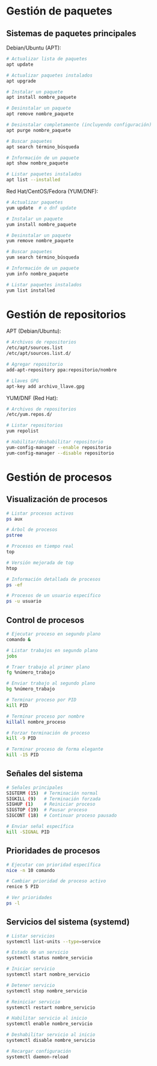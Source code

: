 # Gestión de paquetes

## Sistemas de paquetes principales

Debian/Ubuntu (APT):

```bash
# Actualizar lista de paquetes
apt update

# Actualizar paquetes instalados
apt upgrade

# Instalar un paquete
apt install nombre_paquete

# Desinstalar un paquete
apt remove nombre_paquete

# Desinstalar completamente (incluyendo configuración)
apt purge nombre_paquete

# Buscar paquetes
apt search término_búsqueda

# Información de un paquete
apt show nombre_paquete

# Listar paquetes instalados
apt list --installed
```

Red Hat/CentOS/Fedora (YUM/DNF):

```bash
# Actualizar paquetes
yum update  # o dnf update

# Instalar un paquete
yum install nombre_paquete

# Desinstalar un paquete
yum remove nombre_paquete

# Buscar paquetes
yum search término_búsqueda

# Información de un paquete
yum info nombre_paquete

# Listar paquetes instalados
yum list installed
```

# Gestión de repositorios

APT (Debian/Ubuntu):

```bash
# Archivos de repositorios
/etc/apt/sources.list
/etc/apt/sources.list.d/

# Agregar repositorio
add-apt-repository ppa:repositorio/nombre

# Llaves GPG
apt-key add archivo_llave.gpg
```

YUM/DNF (Red Hat):

```bash
# Archivos de repositorios
/etc/yum.repos.d/

# Listar repositorios
yum repolist

# Habilitar/deshabilitar repositorio
yum-config-manager --enable repositorio
yum-config-manager --disable repositorio
```


# Gestión de procesos

## Visualización de procesos

```bash
# Listar procesos activos
ps aux

# Árbol de procesos
pstree

# Procesos en tiempo real
top

# Versión mejorada de top
htop

# Información detallada de procesos
ps -ef

# Procesos de un usuario específico
ps -u usuario
```

## Control de procesos

```bash
# Ejecutar proceso en segundo plano
comando &

# Listar trabajos en segundo plano
jobs

# Traer trabajo al primer plano
fg %número_trabajo

# Enviar trabajo al segundo plano
bg %número_trabajo

# Terminar proceso por PID
kill PID

# Terminar proceso por nombre
killall nombre_proceso

# Forzar terminación de proceso
kill -9 PID

# Terminar proceso de forma elegante
kill -15 PID
```

## Señales del sistema

```bash
# Señales principales
SIGTERM (15)  # Terminación normal
SIGKILL (9)   # Terminación forzada
SIGHUP (1)    # Reiniciar proceso
SIGSTOP (19)  # Pausar proceso
SIGCONT (18)  # Continuar proceso pausado

# Enviar señal específica
kill -SIGNAL PID
```

## Prioridades de procesos

```bash
# Ejecutar con prioridad específica
nice -n 10 comando

# Cambiar prioridad de proceso activo
renice 5 PID

# Ver prioridades
ps -l
```

## Servicios del sistema (systemd)

```bash
# Listar servicios
systemctl list-units --type=service

# Estado de un servicio
systemctl status nombre_servicio

# Iniciar servicio
systemctl start nombre_servicio

# Detener servicio
systemctl stop nombre_servicio

# Reiniciar servicio
systemctl restart nombre_servicio

# Habilitar servicio al inicio
systemctl enable nombre_servicio

# Deshabilitar servicio al inicio
systemctl disable nombre_servicio

# Recargar configuración
systemctl daemon-reload
```